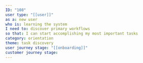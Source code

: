 ```yaml
---
ID: "108"
user type: "[[user]]"
as a: new user
who is: learning the system
I need to: discover primary workflows
so that: I can start accomplishing my most important tasks
category: orientation
theme: task discovery
user journey stage: "[[onboarding]]"
customer journey stage:
---
```

